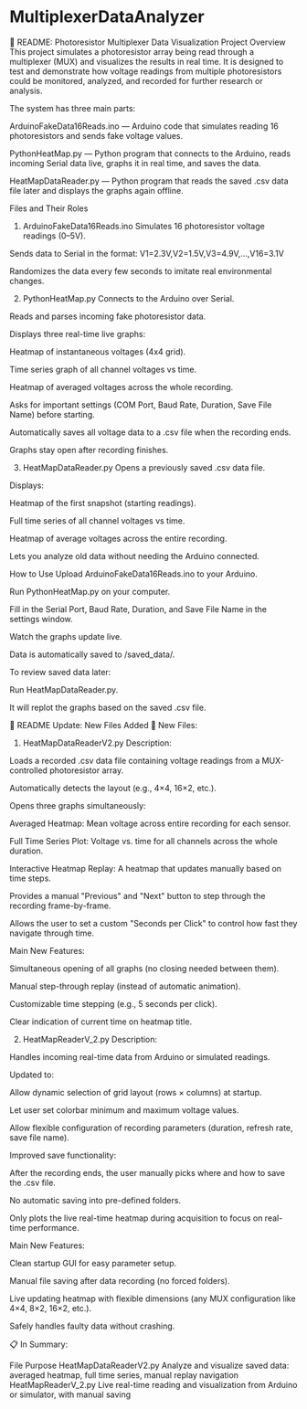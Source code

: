 # MultiplexerDataAnalyzer
📖 README: Photoresistor Multiplexer Data Visualization Project
Overview
This project simulates a photoresistor array being read through a multiplexer (MUX) and visualizes the results in real time.
It is designed to test and demonstrate how voltage readings from multiple photoresistors could be monitored, analyzed, and recorded for further research or analysis.

The system has three main parts:

ArduinoFakeData16Reads.ino — Arduino code that simulates reading 16 photoresistors and sends fake voltage values.

PythonHeatMap.py — Python program that connects to the Arduino, reads incoming Serial data live, graphs it in real time, and saves the data.

HeatMapDataReader.py — Python program that reads the saved .csv data file later and displays the graphs again offline.

Files and Their Roles
1. ArduinoFakeData16Reads.ino
Simulates 16 photoresistor voltage readings (0–5V).

Sends data to Serial in the format:
V1=2.3V,V2=1.5V,V3=4.9V,...,V16=3.1V

Randomizes the data every few seconds to imitate real environmental changes.

2. PythonHeatMap.py
Connects to the Arduino over Serial.

Reads and parses incoming fake photoresistor data.

Displays three real-time live graphs:

Heatmap of instantaneous voltages (4x4 grid).

Time series graph of all channel voltages vs time.

Heatmap of averaged voltages across the whole recording.

Asks for important settings (COM Port, Baud Rate, Duration, Save File Name) before starting.

Automatically saves all voltage data to a .csv file when the recording ends.

Graphs stay open after recording finishes.

3. HeatMapDataReader.py
Opens a previously saved .csv data file.

Displays:

Heatmap of the first snapshot (starting readings).

Full time series of all channel voltages vs time.

Heatmap of average voltages across the entire recording.

Lets you analyze old data without needing the Arduino connected.

How to Use
Upload ArduinoFakeData16Reads.ino to your Arduino.

Run PythonHeatMap.py on your computer.

Fill in the Serial Port, Baud Rate, Duration, and Save File Name in the settings window.

Watch the graphs update live.

Data is automatically saved to /saved_data/.

To review saved data later:

Run HeatMapDataReader.py.

It will replot the graphs based on the saved .csv file.

📜 README Update: New Files Added
📂 New Files:
1. HeatMapDataReaderV2.py
Description:

Loads a recorded .csv data file containing voltage readings from a MUX-controlled photoresistor array.

Automatically detects the layout (e.g., 4×4, 16×2, etc.).

Opens three graphs simultaneously:

Averaged Heatmap: Mean voltage across entire recording for each sensor.

Full Time Series Plot: Voltage vs. time for all channels across the whole duration.

Interactive Heatmap Replay: A heatmap that updates manually based on time steps.

Provides a manual "Previous" and "Next" button to step through the recording frame-by-frame.

Allows the user to set a custom "Seconds per Click" to control how fast they navigate through time.

Main New Features:

Simultaneous opening of all graphs (no closing needed between them).

Manual step-through replay (instead of automatic animation).

Customizable time stepping (e.g., 5 seconds per click).

Clear indication of current time on heatmap title.

2. HeatMapReaderV_2.py
Description:

Handles incoming real-time data from Arduino or simulated readings.

Updated to:

Allow dynamic selection of grid layout (rows × columns) at startup.

Let user set colorbar minimum and maximum voltage values.

Allow flexible configuration of recording parameters (duration, refresh rate, save file name).

Improved save functionality:

After the recording ends, the user manually picks where and how to save the .csv file.

No automatic saving into pre-defined folders.

Only plots the live real-time heatmap during acquisition to focus on real-time performance.

Main New Features:

Clean startup GUI for easy parameter setup.

Manual file saving after data recording (no forced folders).

Live updating heatmap with flexible dimensions (any MUX configuration like 4×4, 8×2, 16×2, etc.).

Safely handles faulty data without crashing.

📋 In Summary:

File	Purpose
HeatMapDataReaderV2.py	Analyze and visualize saved data: averaged heatmap, full time series, manual replay navigation
HeatMapReaderV_2.py	Live real-time reading and visualization from Arduino or simulator, with manual saving
